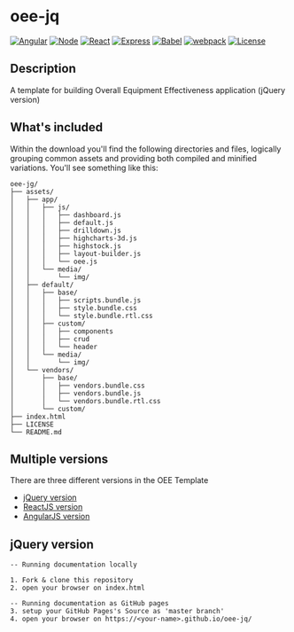 # oee-jq

[![Angular](https://img.shields.io/badge/Angular-5.2.0-red.svg)](https://angular.io//)
[![Node](https://img.shields.io/badge/Node.js-8.7.0-brightgreen.svg)](https://nodejs.org/)
[![React](https://img.shields.io/badge/React.js-16.4.0-blue.svg)](https://reactjs.org/)
[![Express](https://img.shields.io/badge/Express.js-4.16.3-blue.svg)](https://expressjs.com)
[![Babel](https://img.shields.io/badge/Babel.js-ES2015-yellow.svg)](https://babeljs.io)
[![webpack](https://img.shields.io/badge/webpack.js-4.12.0-blue.svg)](https://webpack.js.org/)
[![License](http://img.shields.io/:license-mit-blue.svg)](http://opensource.org/licenses/MIT)

## Description

A template for building Overall Equipment Effectiveness application (jQuery version)

## What's included

Within the download you'll find the following directories and files, logically grouping common assets and providing both compiled and minified variations. You'll see something like this:

```
oee-jg/
├── assets/
│   ├── app/
│   │   ├── js/
│   │   │   ├── dashboard.js
│   │   │   ├── default.js
│   │   │   ├── drilldown.js
│   │   │   ├── highcharts-3d.js
│   │   │   ├── highstock.js
│   │   │   ├── layout-builder.js
│   │   │   └── oee.js
│   │   └── media/
│   │       └── img/
│   ├── default/
│   │   ├── base/
│   │   │   ├── scripts.bundle.js
│   │   │   ├── style.bundle.css
│   │   │   └── style.bundle.rtl.css
│   │   ├── custom/
│   │   │   ├── components
│   │   │   ├── crud
│   │   │   └── header
│   │   └── media/
│   │       └── img/
│   └── vendors/
│       ├── base/
│       │   ├── vendors.bundle.css
│       │   ├── vendors.bundle.js
│       │   └── vendors.bundle.rtl.css
│       └── custom/
├── index.html
├── LICENSE
└── README.md
```

## Multiple versions
There are three different versions in the OEE Template
- [jQuery version](https://github.com/seanwu99/oee-jq)
- [ReactJS version](https://github.com/seanwu99/oee-at)
- [AngularJS version](https://github.com/seanwu99/oee-ng)

jQuery version
--------
    -- Running documentation locally

    1. Fork & clone this repository
    2. open your browser on index.html

    -- Running documentation as GitHub pages
    3. setup your GitHub Pages's Source as 'master branch'
    4. open your browser on https://<your-name>.github.io/oee-jq/
    

